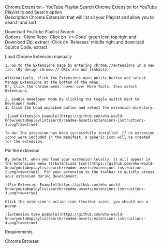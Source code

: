 Chrome Extension - YouTube Playlist Search
Chrome Extension for YouTube Playlist to add Search option  
Description
Chrome Extension that will list all your Playlist and allow you to search and sort.

Download YouTube Playlist Search  
 Options
-Clone Repo
-Click on '<> Code' green Icon top right and Download Zip, extract
-Click on 'Releases' middle right and download Source Code, extract

Load Chrome Extension manually

    1. Go to the Extensions page by entering chrome://extensions in a new tab. (By design chrome:// URLs are not linkable.)

    Alternatively, click the Extensions menu puzzle button and select Manage Extensions at the bottom of the menu.
    Or, click the Chrome menu, hover over More Tools, then select Extensions.

    2. Enable Developer Mode by clicking the toggle switch next to Developer mode.
    3. Click the Load unpacked button and select the extension directory.

    ![Load Extension Example](https://github.com/who-would-know/youtubeplaylistsearch/readme-assets/extensions-instructions-1.png?raw=true)

    Ta-da! The extension has been successfully installed. If no extension icons were included in the manifest, a generic icon will be created for the extension.

Pin the extension

    By default, when you load your extension locally, it will appear in the extensions menu (![Extensions Icon](https://github.com/who-would-know/youtubeplaylistsearch/readme-assets/extensions-instructions-2.png?raw=true)). Pin your extension to the toolbar to quickly access your extension during development.

    ![Pin Extension Example](https://github.com/who-would-know/youtubeplaylistsearch/readme-assets/extensions-instructions-3.png?raw=true)

    Click the extension's action icon (toolbar icon); you should see a popup.

    ![Extension View Example](https://github.com/who-would-know/youtubeplaylistsearch/readme-assets/extensions-instructions-4.png?raw=true)

Requirements

Chrome Browser

